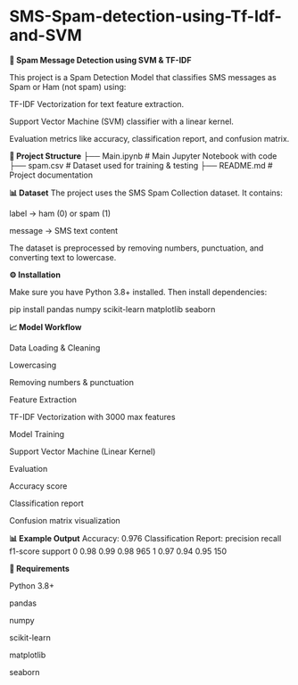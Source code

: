 # SMS-Spam-detection-using-Tf-Idf-and-SVM

**📧 Spam Message Detection using SVM & TF-IDF**

This project is a Spam Detection Model that classifies SMS messages as Spam or Ham (not spam) using:

TF-IDF Vectorization for text feature extraction.

Support Vector Machine (SVM) classifier with a linear kernel.

Evaluation metrics like accuracy, classification report, and confusion matrix.



**📂 Project Structure**
├── Main.ipynb        # Main Jupyter Notebook with code
├── spam.csv          # Dataset used for training & testing
├── README.md         # Project documentation



**📊 Dataset**
The project uses the SMS Spam Collection dataset.
It contains:

label → ham (0) or spam (1)

message → SMS text content

The dataset is preprocessed by removing numbers, punctuation, and converting text to lowercase.



**⚙️ Installation**

Make sure you have Python 3.8+ installed. Then install dependencies:

pip install pandas numpy scikit-learn matplotlib seaborn



**📈 Model Workflow**

Data Loading & Cleaning

Lowercasing

Removing numbers & punctuation

Feature Extraction

TF-IDF Vectorization with 3000 max features

Model Training

Support Vector Machine (Linear Kernel)

Evaluation

Accuracy score

Classification report

Confusion matrix visualization


**📊 Example Output**
Accuracy: 0.976
Classification Report:
              precision    recall  f1-score   support
           0       0.98      0.99      0.98      965
           1       0.97      0.94      0.95      150



**📌 Requirements**

Python 3.8+

pandas

numpy

scikit-learn

matplotlib

seaborn
